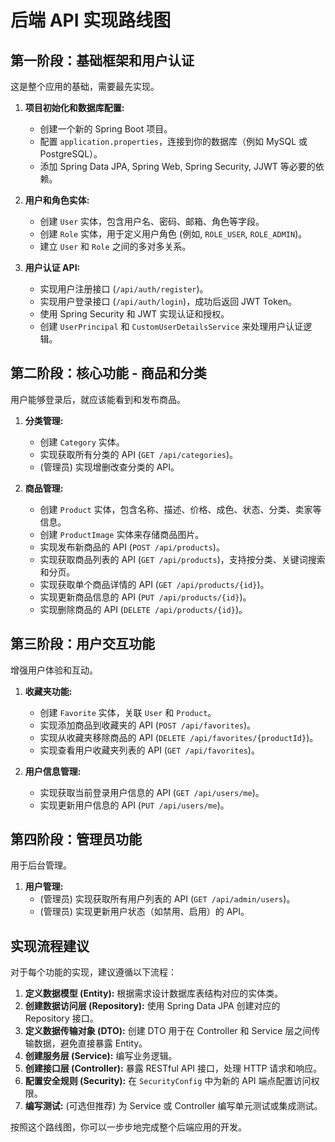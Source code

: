 # 后端 API 实现路线图

## 第一阶段：基础框架和用户认证

这是整个应用的基础，需要最先实现。

1.  **项目初始化和数据库配置:**

    - 创建一个新的 Spring Boot 项目。
    - 配置 `application.properties`，连接到你的数据库（例如 MySQL 或 PostgreSQL）。
    - 添加 Spring Data JPA, Spring Web, Spring Security, JJWT 等必要的依赖。

2.  **用户和角色实体:**

    - 创建 `User` 实体，包含用户名、密码、邮箱、角色等字段。
    - 创建 `Role` 实体，用于定义用户角色 (例如, `ROLE_USER`, `ROLE_ADMIN`)。
    - 建立 `User` 和 `Role` 之间的多对多关系。

3.  **用户认证 API:**
    - 实现用户注册接口 (`/api/auth/register`)。
    - 实现用户登录接口 (`/api/auth/login`)，成功后返回 JWT Token。
    - 使用 Spring Security 和 JWT 实现认证和授权。
    - 创建 `UserPrincipal` 和 `CustomUserDetailsService` 来处理用户认证逻辑。

## 第二阶段：核心功能 - 商品和分类

用户能够登录后，就应该能看到和发布商品。

1.  **分类管理:**

    - 创建 `Category` 实体。
    - 实现获取所有分类的 API (`GET /api/categories`)。
    - (管理员) 实现增删改查分类的 API。

2.  **商品管理:**
    - 创建 `Product` 实体，包含名称、描述、价格、成色、状态、分类、卖家等信息。
    - 创建 `ProductImage` 实体来存储商品图片。
    - 实现发布新商品的 API (`POST /api/products`)。
    - 实现获取商品列表的 API (`GET /api/products`)，支持按分类、关键词搜索和分页。
    - 实现获取单个商品详情的 API (`GET /api/products/{id}`)。
    - 实现更新商品信息的 API (`PUT /api/products/{id}`)。
    - 实现删除商品的 API (`DELETE /api/products/{id}`)。

## 第三阶段：用户交互功能

增强用户体验和互动。

1.  **收藏夹功能:**

    - 创建 `Favorite` 实体，关联 `User` 和 `Product`。
    - 实现添加商品到收藏夹的 API (`POST /api/favorites`)。
    - 实现从收藏夹移除商品的 API (`DELETE /api/favorites/{productId}`)。
    - 实现查看用户收藏夹列表的 API (`GET /api/favorites`)。

2.  **用户信息管理:**
    - 实现获取当前登录用户信息的 API (`GET /api/users/me`)。
    - 实现更新用户信息的 API (`PUT /api/users/me`)。

## 第四阶段：管理员功能

用于后台管理。

1.  **用户管理:**
    - (管理员) 实现获取所有用户列表的 API (`GET /api/admin/users`)。
    - (管理员) 实现更新用户状态（如禁用、启用）的 API。

## 实现流程建议

对于每个功能的实现，建议遵循以下流程：

1.  **定义数据模型 (Entity):** 根据需求设计数据库表结构对应的实体类。
2.  **创建数据访问层 (Repository):** 使用 Spring Data JPA 创建对应的 Repository 接口。
3.  **定义数据传输对象 (DTO):** 创建 DTO 用于在 Controller 和 Service 层之间传输数据，避免直接暴露 Entity。
4.  **创建服务层 (Service):** 编写业务逻辑。
5.  **创建接口层 (Controller):** 暴露 RESTful API 接口，处理 HTTP 请求和响应。
6.  **配置安全规则 (Security):** 在 `SecurityConfig` 中为新的 API 端点配置访问权限。
7.  **编写测试:** (可选但推荐) 为 Service 或 Controller 编写单元测试或集成测试。

按照这个路线图，你可以一步步地完成整个后端应用的开发。

